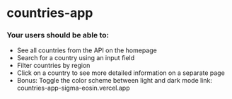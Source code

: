 # countries-app
### Your users should be able to:

- See all countries from the API on the homepage
- Search for a country using an input field
- Filter countries by region
- Click on a country to see more detailed information on a separate page
- Bonus: Toggle the color scheme between light and dark mode
link: countries-app-sigma-eosin.vercel.app

